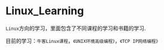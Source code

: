 # Linux_Learning

`Linux`方向的学习，里面包含了不同课程的学习和书籍的学习.

目前的学习：`牛客Linux课程`，`《UNIX环境高级编程》`，`《TCP IP网络编程》`

